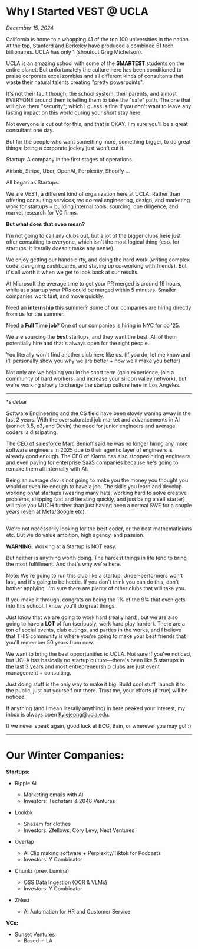 # Why I Started VEST @ UCLA

_December 15, 2024_

California is home to a whopping 41 of the top 100 universities in the nation. At the top, Stanford and Berkeley have produced a combined 51 tech billionaires. UCLA has only 1 (shoutout Greg Michelson).

UCLA is an amazing school with some of the **SMARTEST** students on the entire planet. But unfortunately the culture here has been conditioned to praise corporate excel zombies and all different kinds of consultants that waste their natural talents creating "pretty powerpoints". 

It's not their fault though; the school system, their parents, and almost EVERYONE around them is telling them to take the "safe" path. The one that will give them "security"; which I guess is fine if you don't want to leave any lasting impact on this world during your short stay here. 

Not everyone is cut out for this, and that is OKAY. I'm sure you'll be a great consultant one day. 

But for the people who want something more, something bigger, to do great things: being a corporate jockey just won't cut it. 


Startup: A company in the first stages of operations. 

Airbnb, Stripe, Uber, OpenAI, Perplexity, Shopify …

All began as Startups. 

We are VEST, a different kind of organization here at UCLA. Rather than offering consulting services; we do real engineering, design, and marketing work for startups + building internal tools, sourcing, due diligence, and market research for VC firms.  

**But what does that even mean?**

I'm not going to call any clubs out, but a lot of the bigger clubs here just offer consulting to everyone, which isn't the most logical thing (esp. for startups: it literally doesn't make any sense).

We enjoy getting our hands dirty, and doing the hard work (writing complex code, designing dashboards, and staying up co-working with friends). But it's all worth it when we get to look back at our results. 

At Microsoft the average time to get your PR merged is around 19 hours, while at a startup your PRs could be merged within 5 minutes. Smaller companies work fast, and move quickly. 

Need an **internship** this summer? Some of our companies are hiring directly from us for the summer. 

Need a **Full Time job**? One of our companies is hiring in NYC for co '25. 

We are sourcing the **best** startups, and they want the best. All of them potentially hire and that's always open for the right people.

You literally won't find another club here like us. (if you do, let me know and i'll personally show you why we are better + how we'll make you better)

Not only are we helping you in the short term (gain experience, join a community of hard workers, and increase your silicon valley network), but we're working slowly to change the startup culture here in Los Angeles. 

______________________________________________________________

*sidebar 

Software Engineering and the CS field have been slowly waning away in the last 2 years. With the oversaturated job market and advancements in AI (sonnet 3.5, o3, and Devin) the need for junior engineers and average coders is dissipating.

The CEO of salesforce Marc Benioff said he was no longer hiring any more software engineers in 2025 due to their agentic layer of engineers is already good enough. The CEO of Klarna has also stopped hiring engineers and even paying for enterprise SaaS companies because he's going to remake them all internally with AI. 

Being an average dev is not going to make you the money you thought you would or even be enough to have a job. The skills you learn and develop working on/at startups (wearing many hats, working hard to solve creative problems, shipping fast and iterating quickly, and just being a self starter) will take you MUCH further than just having been a normal SWE for a couple years (even at Meta/Google etc). 

______________________________________________________________

We're not necessarily looking for the best coder, or the best mathematicians etc. But we do value ambition, high agency, and passion.

**WARNING**: Working at a Startup is NOT easy.

But neither is anything worth doing. The hardest things in life tend to bring the most fulfillment. And that's why we're here.

Note: We're going to run this club like a startup. Under-performers won't last, and it's going to be hectic. If you don't think you can do this, don't bother applying. I'm sure there are plenty of other clubs that will take you. 

If you make it through, congrats on being the 1% of the 9% that even gets into this school. I know you'll do great things. 

Just know that we are going to work hard (really hard), but we are also going to have a **LOT** of fun (seriously, work hard play harder). There are a ton of social events, club outings, and parties in the works, and I believe that THIS community is where you're going to make your best friends that you'll remember 50 years from now. 

We want to bring the best opportunities to UCLA. Not sure if you've noticed, but UCLA has basically no startup culture—there's been like 5 startups in the last 3 years and most entrepreneurship clubs are just event management + consulting. 

Just doing stuff is the only way to make it big. Build cool stuff, launch it to the public, just put yourself out there. Trust me, your efforts (if true) will be noticed. 

If anything (and i mean literally anything) in here peaked your interest, my inbox is always open Kylejeong@ucla.edu.

If we never speak again, good luck at BCG, Bain, or wherever you may go! :)

__________________________________________________

# **Our Winter Companies:**

**Startups:** 

- Ripple AI
    - Marketing emails with AI
    - Investors: Techstars & 2048 Ventures

- Lookbk
    - Shazam for clothes
    - Investors: Zfellows, Cory Levy, Next Ventures

- Overlap
    - AI Clip making software + Perplexity/Tiktok for Podcasts
    - Investors: Y Combinator

- Chunkr (prev. Lumina)
    - OSS Data Ingestion (OCR & VLMs)
    - Investors: Y Combinator

- ZNest
    - AI Automation for HR and Customer Service

**VCs:**

- Sunset Ventures
    - Based in LA
